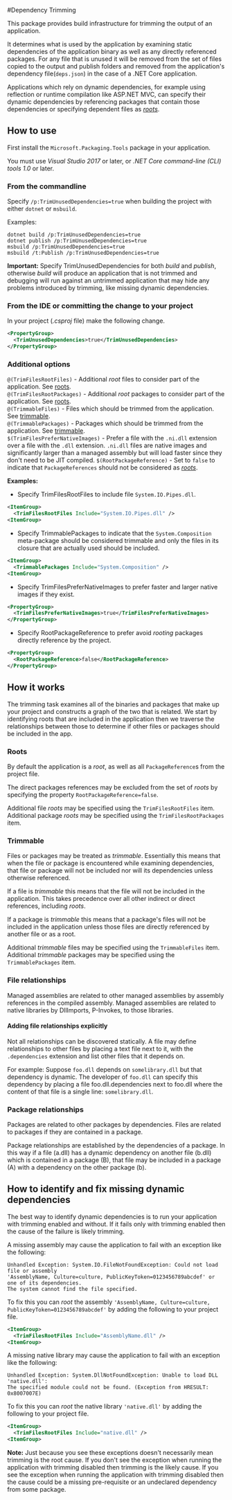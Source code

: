 #Dependency Trimming

This package provides build infrastructure for trimming the output of an application.

It determines what is used by the application by examining static dependencies of the application binary as well as any directly referenced packages.  For any file that is unused it will be removed from the set of files copied to the output and publish folders and removed from the application's dependency file(`deps.json`) in the case of a .NET Core application.

Applications which rely on dynamic dependencies, for example using reflection or runtime compilation like ASP.NET MVC, can specify their dynamic dependencies by referencing packages that contain those dependencies or specifying dependent files as *[roots](#roots)*.

## How to use
First install the `Microsoft.Packaging.Tools` package in your application.

You must use *Visual Studio 2017* or later, or *.NET Core command-line (CLI) tools 1.0* or later.

### From the commandline
Specify `/p:TrimUnusedDependencies=true` when building the project with either `dotnet` or `msbuild`.

Examples:
```
dotnet build /p:TrimUnusedDependencies=true
dotnet publish /p:TrimUnusedDependencies=true
msbuild /p:TrimUnusedDependencies=true
msbuild /t:Publish /p:TrimUnusedDependencies=true
```

**Important:** Specify TrimUnusedDependencies for both *build* and *publish*, otherwise *build* will produce an application that is not trimmed and debugging will run against an untrimmed application that may hide any problems introduced by trimming, like missing dynamic dependencies.

### From the IDE or committing the change to your project

In your project (*.csproj* file) make the following change.

```xml
<PropertyGroup>
  <TrimUnusedDependencies>true</TrimUnusedDependencies>
</PropertyGroup>
```

### Additional options
`@(TrimFilesRootFiles)` -  Additional *root* files to consider part of the application.  See [roots](#roots).  
`@(TrimFilesRootPackages)` -  Additional *root* packages to consider part of the application.  See [roots](#roots).  
`@(TrimmableFiles)` - Files which should be trimmed from the application.  See [trimmable](#trimmable).  
`@(TrimmablePackages)` - Packages which should be trimmed from the application.  See [trimmable](#trimmable).  
`$(TrimFilesPreferNativeImages)` - Prefer a file with the `.ni.dll` extension over a file with the `.dll` extension.  `.ni.dll` files are native images and significantly larger than a managed assembly but will load faster since they don't need to be JIT compiled.
`$(RootPackageReference)` - Set to `false` to indicate that `PackageReferences` should not be considered as *[roots](roots)*.

**Examples:**
- Specify TrimFilesRootFiles to include file `System.IO.Pipes.dll`.

```xml
<ItemGroup>
  <TrimFilesRootFiles Include="System.IO.Pipes.dll" />
<ItemGroup>
```

- Specify TrimmablePackages to indicate that the `System.Composition` meta-package should be considered trimmable and only the files in its closure that are actually used should be included.

```xml
<ItemGroup>
  <TrimmablePackages Include="System.Composition" />
<ItemGroup>
```

- Specify TrimFilesPreferNativeImages to prefer faster and larger native images if they exist.

```xml
<PropertyGroup>
  <TrimFilesPreferNativeImages>true</TrimFilesPreferNativeImages>
</PropertyGroup>
```

- Specify RootPackageReference to prefer avoid *rooting* packages directly reference by the project.

```xml
<PropertyGroup>
  <RootPackageReference>false</RootPackageReference>
</PropertyGroup>
```

## How it works
The trimming task examines all of the binaries and packages that make up your project and constructs a graph of the two that is related.  We start by identifying roots that are included in the application then we traverse the relationships between those to determine if other files or packages should be included in the app.

### Roots
By default the application is a *root*, as well as all `PackageReference`s from the project file.

The direct packages references may be excluded from the set of *roots* by specifying the property `RootPackageReference=false`.

Additional file *roots* may be specified using the `TrimFilesRootFiles` item.
Additional package *roots* may be specified using the `TrimFilesRootPackages` item.

### Trimmable
Files or packages may be treated as *trimmable*.  Essentially this means that when the file or package is encountered while examining dependencies, that file or package will not be included nor will its dependencies unless otherwise referenced.

If a file is *trimmable* this means that the file will not be included in the application.  This takes precedence over all other indirect or direct references, including *roots*.

If a package is *trimmable* this means that a package's files will not be included in the application unless those files are directly referenced by another file or as a root.

Additional *trimmable* files may be specified using the `TrimmableFiles` item.
Additional *trimmable* packages may be specified using the `TrimmablePackages` item.

### File relationships
Managed assemblies are related to other managed assemblies by assembly references in the compiled assembly.  Managed assemblies are related to native libraries by DllImports, P-Invokes, to those libraries.

#### Adding file relationships explicitly
Not all relationships can be discovered statically.  A file may define relationships to other files by placing a text file next to it, with the `.dependencies` extension and list other files that it depends on.

For example:
Suppose `foo.dll` depends on `somelibrary.dll` but that dependency is dynamic.  The developer of `foo.dll` can specify this dependency by placing a file foo.dll.dependencies next to foo.dll where the content of that file is a single line: `somelibrary.dll`.

### Package relationships
Packages are related to other packages by dependencies.  Files are related to packages if they are contained in a package.

Package relationships are established by the dependencies of a package.  In this way if a file (a.dll) has a dynamic dependency on another file (b.dll) which is contained in a package (B), that file may be included in a package (A) with a dependency on the other package (b).

## How to identify and fix missing dynamic dependencies
The best way to identify dynamic dependencies is to run your application with trimming enabled and without.  If it fails only with trimming enabled then the cause of the failure is likely trimming.

A missing assembly may cause the application to fail with an exception like the following:

```
Unhandled Exception: System.IO.FileNotFoundException: Could not load file or assembly
'AssemblyName, Culture=culture, PublicKeyToken=0123456789abcdef' or one of its dependencies.
The system cannot find the file specified.
```

To fix this you can *root* the assembly `'AssemblyName, Culture=culture, PublicKeyToken=0123456789abcdef'` by adding the following to your project file.

```xml
<ItemGroup>
  <TrimFilesRootFiles Include="AssemblyName.dll" />
<ItemGroup>
```

A missing native library may cause the application to fail with an exception like the following:

```
Unhandled Exception: System.DllNotFoundException: Unable to load DLL 'native.dll':
The specified module could not be found. (Exception from HRESULT: 0x8007007E)
```

To fix this you can *root* the native library `'native.dll'` by adding the following to your project file.

```xml
<ItemGroup>
  <TrimFilesRootFiles Include="native.dll" />
<ItemGroup>
```

**Note:** Just because you see these exceptions doesn't necessarily mean trimming is the root cause.  If you don't see the exception when running the application with trimming disabled then trimming is the likely cause.  If you see the exception when running the application with trimming disabled then the cause could be a missing pre-requisite or an undeclared dependency from some package.